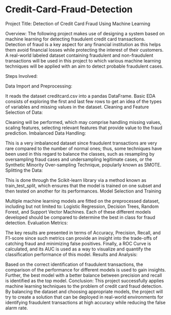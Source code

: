 # Credit-Card-Fraud-Detection
Project Title: Detection of Credit Card Fraud Using Machine Learning

Overview: The following project makes use of designing a system based on machine learning for detecting fraudulent credit card transactions. Detection of fraud is a key aspect for any financial institution as this helps them avoid financial losses while protecting the interest of their customers. A real-world labeled dataset containing fraudulent and non-fraudulent transactions will be used in this project to which various machine learning techniques will be applied with an aim to detect probable fraudulent cases.

Steps Involved:

Data Import and Preprocessing:

It reads the dataset creditcard.csv into a pandas DataFrame. Basic EDA consists of exploring the first and last few rows to get an idea of the types of variables and missing values in the dataset. Cleaning and Feature Selection of Data:

Cleaning will be performed, which may comprise handling missing values, scaling features, selecting relevant features that provide value to the fraud prediction. Imbalanced Data Handling:

This is a very imbalanced dataset since fraudulent transactions are very rare compared to the number of normal ones; thus, some techniques have been used in this regard to balance the classes, such as resampling by oversampling fraud cases and undersampling legitimate cases, or the Synthetic Minority Over-sampling Technique, popularly known as SMOTE. 
Splitting the Data:

This is done through the Scikit-learn library via a method known as train_test_split, which ensures that the model is trained on one subset and then tested on another for its performances. Model Selection and Training

Multiple machine learning models are fitted on the preprocessed dataset, including but not limited to: Logistic Regression, Decision Trees, Random Forest, and Support Vector Machines.
Each of these different models developed should be compared to determine the best in class for fraud detection.
Evaluation Metrics:

The key results are presented in terms of Accuracy, Precision, Recall, and F1-score since such metrics can provide an insight into the trade-offs of catching fraud and minimizing false positives.
Finally, a ROC Curve is calculated, and its AUC is used as a way to visualize and quantify the classification performance of this model.
Results and Analysis:

Based on the correct identification of fraudulent transactions, the comparison of the performance for different models is used to gain insights. Further, the best model with a better balance between precision and recall is identified as the top model.
Conclusion: This project successfully applies machine learning techniques to the problem of credit card fraud detection. By balancing the dataset and choosing appropriate models, the project will try to create a solution that can be deployed in real-world environments for identifying fraudulent transactions at high accuracy while reducing the false alarm rate.

